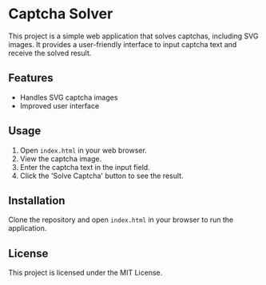 # Captcha Solver

This project is a simple web application that solves captchas, including SVG images. It provides a user-friendly interface to input captcha text and receive the solved result.

## Features
- Handles SVG captcha images
- Improved user interface

## Usage
1. Open `index.html` in your web browser.
2. View the captcha image.
3. Enter the captcha text in the input field.
4. Click the 'Solve Captcha' button to see the result.

## Installation
Clone the repository and open `index.html` in your browser to run the application.

## License
This project is licensed under the MIT License.